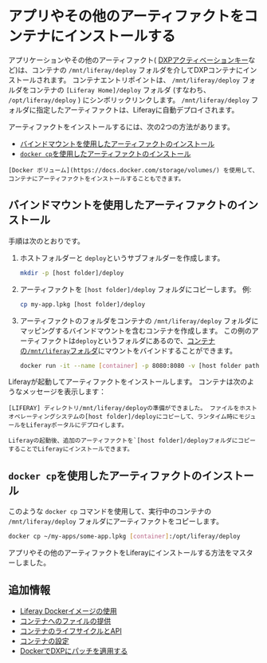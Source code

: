 # アプリやその他のアーティファクトをコンテナにインストールする

アプリケーションやその他のアーティファクト( [DXPアクティベーションキー](../../setting-up-liferay/activating-liferay-dxp.md)など)は、コンテナの `/mnt/liferay/deploy` フォルダを介してDXPコンテナにインストールされます。 コンテナエントリポイントは、 `/mnt/liferay/deploy` フォルダをコンテナの `[Liferay Home]/deploy` フォルダ (すなわち、 `/opt/liferay/deploy` ) にシンボリックリンクします。 `/mnt/liferay/deploy` フォルダに指定したアーティファクトは、Liferayに自動デプロイされます。

アーティファクトをインストールするには、次の2つの方法があります。

* [バインドマウントを使用したアーティファクトのインストール](#installing-artifacts-using-a-bind-mount)
* [`docker cp`を使用したアーティファクトのインストール](#installing-artifacts-using-docker-cp)

<!-- end list -->

```{note}
[Docker ボリューム](https://docs.docker.com/storage/volumes/) を使用して、コンテナにアーティファクトをインストールすることもできます。
```

## バインドマウントを使用したアーティファクトのインストール

手順は次のとおりです。

1.  ホストフォルダーと `deploy`というサブフォルダーを作成します。

    ``` bash
    mkdir -p [host folder]/deploy
    ```

2.  アーティファクトを `[host folder]/deploy` フォルダにコピーします。 例:

    ``` bash
    cp my-app.lpkg [host folder]/deploy
    ```

3.  アーティファクトのフォルダをコンテナの `/mnt/liferay/deploy` フォルダにマッピングするバインドマウントを含むコンテナを作成します。 この例のアーティファクトは`deploy`というフォルダにあるので、[コンテナの`/mnt/liferay`フォルダ](./providing-files-to-the-container.md#bind-mounting-a-host-folder-to-mnt-liferay)にマウントをバインドすることができます。

    ``` bash
    docker run -it --name [container] -p 8080:8080 -v [host folder path]:/mnt/liferay liferay/dxp:[tag]
    ```

Liferayが起動してアーティファクトをインストールします。 コンテナは次のようなメッセージを表示します：

``` message
[LIFERAY] ディレクトリ/mnt/liferay/deployの準備ができました。 ファイルをホストオペレーティングシステムの[host folder]/deployにコピーして、ランタイム時にモジュールをLiferayポータルにデプロイします。
```

```{note}
Liferayの起動後、追加のアーティファクトを`[host folder]/deployフォルダにコピーすることでLiferayにインストールできます。
```

## `docker cp`を使用したアーティファクトのインストール

このような `docker cp` コマンドを使用して、実行中のコンテナの `/mnt/liferay/deploy` フォルダにアーティファクトをコピーします。

``` bash
docker cp ~/my-apps/some-app.lpkg [container]:/opt/liferay/deploy
```

アプリやその他のアーティファクトをLiferayにインストールする方法をマスターしました。

## 追加情報

* [Liferay Dockerイメージの使用](../using-liferay-docker-images.md)
* [コンテナへのファイルの提供](./providing-files-to-the-container.md)
* [コンテナのライフサイクルとAPI](./container-lifecycle-and-api.md)
* [コンテナの設定](./configuring-containers.md)
* [DockerでDXPにパッチを適用する](./patching-dxp-in-docker.md)